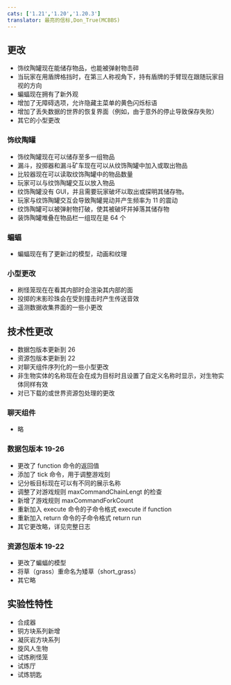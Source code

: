 ```yaml
---
cats: ['1.21','1.20','1.20.3']
translator: 最亮的信标,Don_True(MCBBS)
---
```

## 更改
* 饰纹陶罐现在能储存物品，也能被弹射物击碎
* 当玩家在用盾牌格挡时，在第三人称视角下，持有盾牌的手臂现在跟随玩家目视的方向
* 蝙蝠现在拥有了新外观
* 增加了无障碍选项，允许隐藏主菜单的黄色闪烁标语
* 增加了丢失数据的世界的恢复界面（例如，由于意外的停止导致保存失败）
* 其它的小型更改
### 饰纹陶罐
* 饰纹陶罐现在可以储存至多一组物品
* 漏斗，投掷器和漏斗矿车现在可以从纹饰陶罐中加入或取出物品
* 比较器现在可以读取纹饰陶罐中的物品数量
* 玩家可以与纹饰陶罐交互以放入物品
* 纹饰陶罐没有 GUI，并且需要玩家破坏以取出或探明其储存物。
* 玩家与纹饰陶罐交互会导致陶罐晃动并产生频率为 11 的震动
* 纹饰陶罐可以被弹射物打破，使其被破坏并掉落其储存物
* 装饰陶罐堆叠在物品栏一组现在是 64 个
### 蝙蝠
* 蝙蝠现在有了更新过的模型，动画和纹理
### 小型更改
* 刷怪笼现在在看其内部时会渲染其内部的面
* 投掷的末影珍珠会在受到撞击时产生传送音效
* 遥测数据收集界面的一些小更改
## 技术性更改
* 数据包版本更新到 26
* 资源包版本更新到 22
* 对聊天组件序列化的一些小型更改
* 非生物实体的名称现在会在成为目标时且设置了自定义名称时显示，对生物实体同样有效
* 对已下载的或世界资源包处理的更改
### 聊天组件
* 略
### 数据包版本 19-26
* 更改了 function 命令的返回值
* 添加了 tick 命令，用于调整游戏刻
* 记分板目标现在可以有不同的展示名称
* 调整了对游戏规则 maxCommandChainLengt 的检查
* 新增了游戏规则 maxCommandForkCount
* 重新加入 execute 命令的子命令格式 execute if function
* 重新加入 return 命令的子命令格式 return run
* 其它更改略，详见完整日志
### 资源包版本 19-22
* 更改了蝙蝠的模型
* 将草（grass）重命名为矮草（short_grass）
* 其它略
## 实验性特性
* 合成器
* 铜方块系列新增
* 凝灰岩方块系列
* 旋风人生物
* 试炼刷怪笼
* 试炼厅
* 试炼钥匙